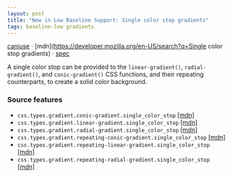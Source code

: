 ```yaml
---
layout: post
title: "New in Low Baseline Support: Single color stop gradients"
tags: baseline-low gradients
---
```


[caniuse](https://caniuse.com/?search=single-color-gradients) · [mdn](https://developer.mozilla.org/en-US/search?q=Single color stop gradients) · [spec](https://drafts.csswg.org/css-images-4/#color-stop-syntax)

A single color stop can be provided to the `linear-gradient()`, `radial-gradient()`, and `conic-gradient()` CSS functions, and their repeating counterparts, to create a solid color background.

### Source features

- ``css.types.gradient.conic-gradient.single_color_stop`` [[mdn]](https://developer.mozilla.org/en-US/search?q=css.types.gradient.conic-gradient.single_color_stop)
- ``css.types.gradient.linear-gradient.single_color_stop`` [[mdn]](https://developer.mozilla.org/en-US/search?q=css.types.gradient.linear-gradient.single_color_stop)
- ``css.types.gradient.radial-gradient.single_color_stop`` [[mdn]](https://developer.mozilla.org/en-US/search?q=css.types.gradient.radial-gradient.single_color_stop)
- ``css.types.gradient.repeating-conic-gradient.single_color_stop`` [[mdn]](https://developer.mozilla.org/en-US/search?q=css.types.gradient.repeating-conic-gradient.single_color_stop)
- ``css.types.gradient.repeating-linear-gradient.single_color_stop`` [[mdn]](https://developer.mozilla.org/en-US/search?q=css.types.gradient.repeating-linear-gradient.single_color_stop)
- ``css.types.gradient.repeating-radial-gradient.single_color_stop`` [[mdn]](https://developer.mozilla.org/en-US/search?q=css.types.gradient.repeating-radial-gradient.single_color_stop)
